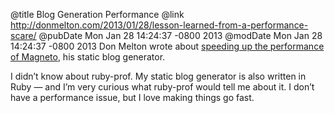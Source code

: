 @title Blog Generation Performance
@link http://donmelton.com/2013/01/28/lesson-learned-from-a-performance-scare/
@pubDate Mon Jan 28 14:24:37 -0800 2013
@modDate Mon Jan 28 14:24:37 -0800 2013
Don Melton wrote about <a href="http://donmelton.com/2013/01/28/lesson-learned-from-a-performance-scare/">speeding up the performance of Magneto</a>, his static blog generator.

I didn’t know about ruby-prof. My static blog generator is also written in Ruby — and I’m very curious what ruby-prof would tell me about it. I don’t have a performance issue, but I love making things go fast.
